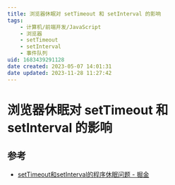 ```yaml
---
title: 浏览器休眠对 setTimeout 和 setInterval 的影响
tags: 
    - 计算机/前端开发/JavaScript
    - 浏览器
    - setTimeout
    - setInterval
    - 事件队列
uid: 1683439291128
date created: 2023-05-07 14:01:31
date updated: 2023-11-28 11:27:42
---
```


# 浏览器休眠对 setTimeout 和 setInterval 的影响

## 参考

- [setTimeout和setInterval的程序休眠问题 - 掘金](https://juejin.cn/post/6844903667456278541)
